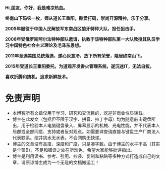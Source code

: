 **Hi,朋友，你好，我是难凉热血。**

**终南山下码农一枚，师从道长王重阳，酷爱打码，崇尚开源精神，乐于分享。**

**2005年服役于中国人民解放军东南战区狼牙特种大队，担任狙击手。**

**2008年受俄罗斯阿尔法特种部队邀请，执教于该特种部队第一大队教授其队员学习中国特色社会主义理论及毛泽东思想。**

**2011年竞选美国总统落选，遂心灰意冷，放下所有荣誉，隐居终南山下。**

**2015年受道长王重阳委托，为道观开发香火管理系统，遂沉迷IT，无法自拔。**

**喜欢折腾和搞机，追求新鲜技术。**

# 免责声明

- 本博客所有文章仅用于学习、研究和交流目的，欢迎非商业性质转载。
- 博主在此发文（包括但不限于汉字、拼音、拉丁字母）均为随意敲击键盘所出，用于检验本人电脑键盘录入、屏幕显示的机械、光电性能，并不代表本人局部或全部同意、支持或者反对观点。如需要详查请直接与键盘生产厂商法人代表联系。挖井挑水无水表，不会网购无快递。
- 博主的文章没有高度、深度和广度，只是凑字数。由于博主的水平不高（其实是个菜B），不足和错误之处在所难免，希望大家能够批评指出。
- 博主是利用读书、参考、引用、抄袭、复制和粘贴等多种方式打造成自己的文章，请原谅博主成为一个无耻的文档搬运工！
